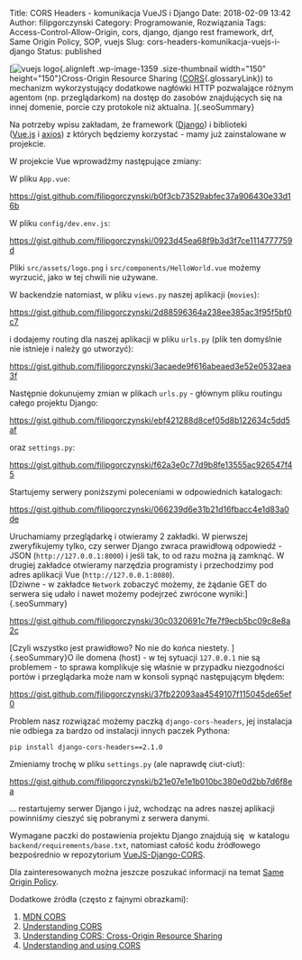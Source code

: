 Title: CORS Headers - komunikacja VueJS i Django
Date: 2018-02-09 13:42
Author: filipgorczynski
Category: Programowanie, Rozwiązania
Tags: Access-Control-Allow-Origin, cors, django, django rest framework, drf, Same Origin Policy, SOP, vuejs
Slug: cors-headers-komunikacja-vuejs-i-django
Status: published

[![vuejs logo](https://filipgorczynski.files.wordpress.com/2017/11/vuejs_logo.png?w=150){.alignleft .wp-image-1359 .size-thumbnail width="150" height="150"}Cross-Origin Resource Sharing ([CORS](https://developer.mozilla.org/en-US/docs/Glossary/CORS "CORS: CORS (Cross-Origin Resource Sharing) is a system, consisting of transmitting HTTP headers, that determines whether to block or fulfill requests for restricted resources on a web page from another domain outside the domain from which the resource originated."){.glossaryLink}) to mechanizm wykorzystujący dodatkowe nagłówki HTTP pozwalające różnym agentom (np. przeglądarkom) na dostęp do zasobów znajdujących się na innej domenie, porcie czy protokole niż aktualna. ]{.seoSummary}

Na potrzeby wpisu zakładam, że framework ([Django](https://www.djangoproject.com/)) i biblioteki ([Vue.js](https://vuejs.org/) i [axios](https://github.com/axios/axios)) z których będziemy korzystać - mamy już zainstalowane w projekcie.

W projekcie Vue wprowadźmy następujące zmiany:

W pliku `App.vue`:

https://gist.github.com/filipgorczynski/b0f3cb73529abfec37a906430e33d16b

W pliku `config/dev.env.js`:

https://gist.github.com/filipgorczynski/0923d45ea68f9b3d3f7ce1114777759d

Pliki `src/assets/logo.png` i `src/components/HelloWorld.vue` możemy wyrzucić, jako w tej chwili nie używane.

W backendzie natomiast, w pliku `views.py` naszej aplikacji (`movies`):

https://gist.github.com/filipgorczynski/2d88596364a238ee385ac3f95f5bf0c7

i dodajemy routing dla naszej aplikacji w pliku `urls.py` (plik ten domyślnie nie istnieje i należy go utworzyć):

https://gist.github.com/filipgorczynski/3acaede9f616abeaed3e52e0532aea3f

Następnie dokunujemy zmian w plikach `urls.py` - głównym pliku routingu całego projektu Django:

https://gist.github.com/filipgorczynski/ebf421288d8cef05d8b122634c5dd5af

oraz `settings.py`:

https://gist.github.com/filipgorczynski/f62a3e0c77d9b8fe13555ac926547f45

Startujemy serwery poniższymi poleceniami w odpowiednich katalogach:

https://gist.github.com/filipgorczynski/066239d6e31b21d16fbacc4e1d83a0de

Uruchamiamy przeglądarkę i otwieramy 2 zakładki. W pierwszej zweryfikujemy tylko, czy serwer Django zwraca prawidłową odpowiedź - JSON (`http://127.0.0.1:8000`) i jeśli tak, to od razu można ją zamknąć. W drugiej zakładce otwieramy narzędzia programisty i przechodzimy pod adres aplikacji Vue (`http://127.0.0.1:8080`).  
[Dziwne - w zakładce `Network` zobaczyć możemy, że żądanie GET do serwera się udało i nawet możemy podejrzeć zwrócone wyniki:]{.seoSummary}

https://gist.github.com/filipgorczynski/30c0320691c7fe7f9ecb5bc09c8e8a2c

[Czyli wszystko jest prawidłowo? No nie do końca niestety. ]{.seoSummary}O ile domena (host) - w tej sytuacji `127.0.0.1` nie są problemem - to sprawa komplikuje się właśnie w przypadku niezgodności portów i przeglądarka może nam w konsoli sypnąć następującym błędem:

https://gist.github.com/filipgorczynski/37fb22093aa4549107f115045de65ef0

Problem nasz rozwiązać możemy paczką `django-cors-headers`, jej instalacja nie odbiega za bardzo od instalacji innych paczek Pythona:

`pip install django-cors-headers==2.1.0`

Zmieniamy trochę w pliku `settings.py` (ale naprawdę ciut-ciut):

https://gist.github.com/filipgorczynski/b21e07e1e1b010bc380e0d2bb7d6f8ea

... restartujemy serwer Django i już, wchodząc na adres naszej aplikacji powinniśmy cieszyć się pobranymi z serwera danymi.

Wymagane paczki do postawienia projektu Django znajdują się  w katalogu `backend/requirements/base.txt`, natomiast całość kodu źródłowego bezpośrednio w repozytorium [VueJS-Django-CORS](https://github.com/filipgorczynski/vuejs-django-cors).

Dla zainteresowanych można jeszcze poszukać informacji na temat [Same Origin Policy](https://en.wikipedia.org/wiki/Same-origin_policy).

Dodatkowe źródła (często z fajnymi obrazkami):

1.  [MDN CORS](https://developer.mozilla.org/en-US/docs/Web/HTTP/CORS)
2.  [Understanding CORS](https://medium.com/@baphemot/understanding-cors-18ad6b478e2b)
3.  [Understanding CORS: Cross-Origin Resource Sharing](https://blog.jscrambler.com/understanding-cors-cross-origin-resource-sharing/)
4.  [Understanding and using CORS](https://templth.wordpress.com/2014/11/12/understanding-and-using-cors/)

 
